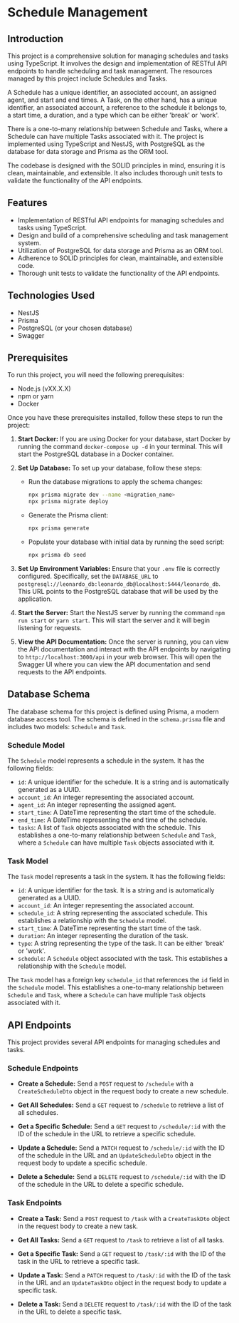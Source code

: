# Schedule Management

## Introduction

This project is a comprehensive solution for managing schedules and tasks using TypeScript. It involves the design and implementation of RESTful API endpoints to handle scheduling and task management. The resources managed by this project include Schedules and Tasks.

A Schedule has a unique identifier, an associated account, an assigned agent, and start and end times. A Task, on the other hand, has a unique identifier, an associated account, a reference to the schedule it belongs to, a start time, a duration, and a type which can be either 'break' or 'work'.

There is a one-to-many relationship between Schedule and Tasks, where a Schedule can have multiple Tasks associated with it. The project is implemented using TypeScript and NestJS, with PostgreSQL as the database for data storage and Prisma as the ORM tool.

The codebase is designed with the SOLID principles in mind, ensuring it is clean, maintainable, and extensible. It also includes thorough unit tests to validate the functionality of the API endpoints.

## Features

- Implementation of RESTful API endpoints for managing schedules and tasks using TypeScript.
- Design and build of a comprehensive scheduling and task management system.
- Utilization of PostgreSQL for data storage and Prisma as an ORM tool.
- Adherence to SOLID principles for clean, maintainable, and extensible code.
- Thorough unit tests to validate the functionality of the API endpoints.

## Technologies Used

- NestJS
- Prisma
- PostgreSQL (or your chosen database)
- Swagger

## Prerequisites

To run this project, you will need the following prerequisites:

- Node.js (vXX.X.X)
- npm or yarn
- Docker

Once you have these prerequisites installed, follow these steps to run the project:

1. **Start Docker:** If you are using Docker for your database, start Docker by running the command `docker-compose up -d` in your terminal. This will start the PostgreSQL database in a Docker container.

2. **Set Up Database:** To set up your database, follow these steps:

   - Run the database migrations to apply the schema changes:
     ```sh
     npx prisma migrate dev --name <migration_name>
     npx prisma migrate deploy
     ```
   - Generate the Prisma client:
     ```sh
     npx prisma generate
     ```
   - Populate your database with initial data by running the seed script:
     ```sh
     npx prisma db seed
     ```

3. **Set Up Environment Variables:** Ensure that your `.env` file is correctly configured. Specifically, set the `DATABASE_URL` to `postgresql://leonardo_db:leonardo_db@localhost:5444/leonardo_db`. This URL points to the PostgreSQL database that will be used by the application.

4. **Start the Server:** Start the NestJS server by running the command `npm run start` or `yarn start`. This will start the server and it will begin listening for requests.

5. **View the API Documentation:** Once the server is running, you can view the API documentation and interact with the API endpoints by navigating to `http://localhost:3000/api` in your web browser. This will open the Swagger UI where you can view the API documentation and send requests to the API endpoints.

## Database Schema

The database schema for this project is defined using Prisma, a modern database access tool. The schema is defined in the `schema.prisma` file and includes two models: `Schedule` and `Task`.

### Schedule Model

The `Schedule` model represents a schedule in the system. It has the following fields:

- `id`: A unique identifier for the schedule. It is a string and is automatically generated as a UUID.
- `account_id`: An integer representing the associated account.
- `agent_id`: An integer representing the assigned agent.
- `start_time`: A DateTime representing the start time of the schedule.
- `end_time`: A DateTime representing the end time of the schedule.
- `tasks`: A list of `Task` objects associated with the schedule. This establishes a one-to-many relationship between `Schedule` and `Task`, where a `Schedule` can have multiple `Task` objects associated with it.

### Task Model

The `Task` model represents a task in the system. It has the following fields:

- `id`: A unique identifier for the task. It is a string and is automatically generated as a UUID.
- `account_id`: An integer representing the associated account.
- `schedule_id`: A string representing the associated schedule. This establishes a relationship with the `Schedule` model.
- `start_time`: A DateTime representing the start time of the task.
- `duration`: An integer representing the duration of the task.
- `type`: A string representing the type of the task. It can be either 'break' or 'work'.
- `schedule`: A `Schedule` object associated with the task. This establishes a relationship with the `Schedule` model.

The `Task` model has a foreign key `schedule_id` that references the `id` field in the `Schedule` model. This establishes a one-to-many relationship between `Schedule` and `Task`, where a `Schedule` can have multiple `Task` objects associated with it.

## API Endpoints

This project provides several API endpoints for managing schedules and tasks.

### Schedule Endpoints

- **Create a Schedule:** Send a `POST` request to `/schedule` with a `CreateScheduleDto` object in the request body to create a new schedule.

- **Get All Schedules:** Send a `GET` request to `/schedule` to retrieve a list of all schedules.

- **Get a Specific Schedule:** Send a `GET` request to `/schedule/:id` with the ID of the schedule in the URL to retrieve a specific schedule.

- **Update a Schedule:** Send a `PATCH` request to `/schedule/:id` with the ID of the schedule in the URL and an `UpdateScheduleDto` object in the request body to update a specific schedule.

- **Delete a Schedule:** Send a `DELETE` request to `/schedule/:id` with the ID of the schedule in the URL to delete a specific schedule.

### Task Endpoints

- **Create a Task:** Send a `POST` request to `/task` with a `CreateTaskDto` object in the request body to create a new task.

- **Get All Tasks:** Send a `GET` request to `/task` to retrieve a list of all tasks.

- **Get a Specific Task:** Send a `GET` request to `/task/:id` with the ID of the task in the URL to retrieve a specific task.

- **Update a Task:** Send a `PATCH` request to `/task/:id` with the ID of the task in the URL and an `UpdateTaskDto` object in the request body to update a specific task.

- **Delete a Task:** Send a `DELETE` request to `/task/:id` with the ID of the task in the URL to delete a specific task.
